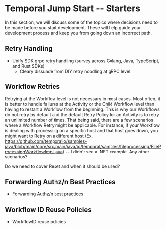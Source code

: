 # Temporal Jump Start -- Starters
In this section, we will discuss some of the topics where decisions need to be made before you start development. These will help guide your development process and keep you from going down an incorrect path.

## Retry Handling
* Unify SDK grpc retry handling (survey across Golang, Java, TypeScript, and Rust SDKs)
    * Cleary dissuade from DIY retry noodling at gRPC level

## Workflow Retries
Retrying at the Workflow level is not necessary in most cases. Most often, it is better to handle failures at the Activity or the Child Workflow level than having to restart a Workflow from the beginning. This is why our Workflows do not retry by default and the default Retry Policy for an Activity is to retry an unlimited number of times. That being said, there are a few scenarios where a Workflow Retry might be applicable. For instance, if your Workflow is dealing with processing on a specific host and that host goes down, you might want to Retry on a different host (Ex. https://github.com/temporalio/samples-java/blob/main/core/src/main/java/io/temporal/samples/fileprocessing/FileProcessingWorkflowImpl.java) -- I didn't see a .NET example.  Any other scenarios?


Do we need to cover Reset and when it should be used?

## Forwarding Authz/n Best Practices
* Forwarding Authz/n best practices
## Workflow ID Reuse Policies
* WorkflowID reuse policies
